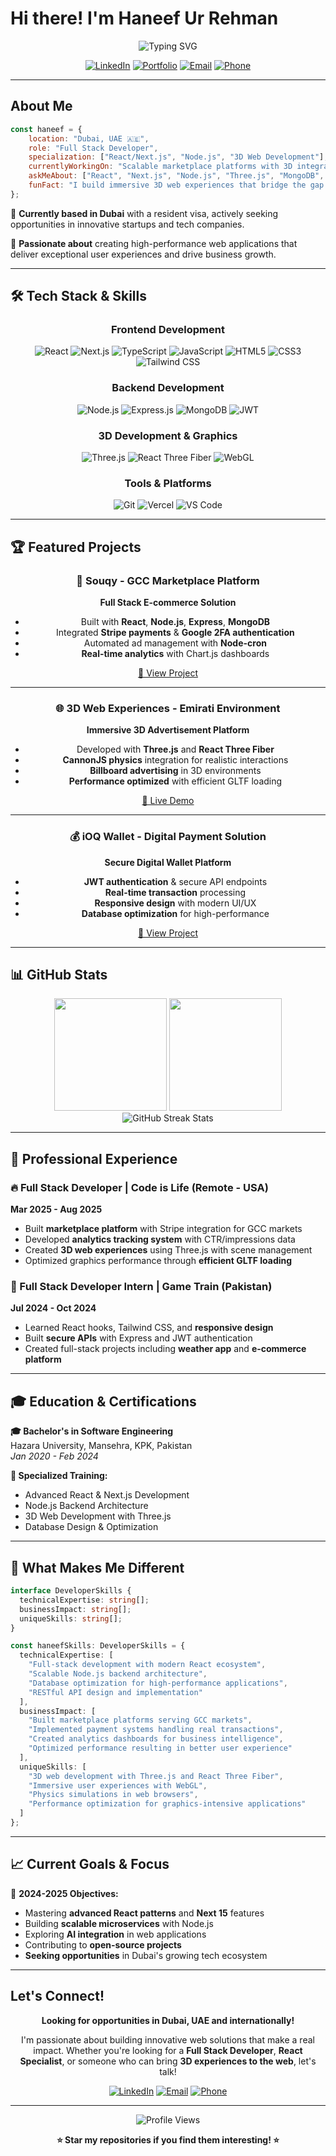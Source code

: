 # Hi there! I'm Haneef Ur Rehman

<div align="center">
  <img src="https://readme-typing-svg.herokuapp.com?font=Fira+Code&pause=1000&color=00D9FF&center=true&vCenter=true&width=435&lines=Full+Stack+Developer;React+%7C+Next.js+%7C+Node.js;3D+Web+Developer;Building+Amazing+Experiences" alt="Typing SVG" />
</div>

<div align="center">
  
  [![LinkedIn](https://img.shields.io/badge/LinkedIn-0077B5?style=for-the-badge&logo=linkedin&logoColor=white)](https://linkedin.com/in/haneef-ur-rehman)
  [![Portfolio](https://img.shields.io/badge/Portfolio-FF5722?style=for-the-badge&logo=todoist&logoColor=white)](#)
  [![Email](https://img.shields.io/badge/Email-D14836?style=for-the-badge&logo=gmail&logoColor=white)](mailto:haneefr777@gmail.com)
  [![Phone](https://img.shields.io/badge/Phone-25D366?style=for-the-badge&logo=whatsapp&logoColor=white)](tel:+971507462169)
  
</div>

---

##  About Me

```javascript
const haneef = {
    location: "Dubai, UAE 🇦🇪",
    role: "Full Stack Developer",
    specialization: ["React/Next.js", "Node.js", "3D Web Development"],
    currentlyWorkingOn: "Scalable marketplace platforms with 3D integrations",
    askMeAbout: ["React", "Next.js", "Node.js", "Three.js", "MongoDB", "Performance Optimization"],
    funFact: "I build immersive 3D web experiences that bridge the gap between web and reality! 🌟"
};
```

💼 **Currently based in Dubai** with a resident visa, actively seeking opportunities in innovative startups and tech companies.

🎯 **Passionate about** creating high-performance web applications that deliver exceptional user experiences and drive business growth.

---

## 🛠️ Tech Stack & Skills

<div align="center">

### Frontend Development
![React](https://img.shields.io/badge/React-20232A?style=for-the-badge&logo=react&logoColor=61DAFB)
![Next.js](https://img.shields.io/badge/Next.js-000000?style=for-the-badge&logo=next.js&logoColor=white)
![TypeScript](https://img.shields.io/badge/TypeScript-007ACC?style=for-the-badge&logo=typescript&logoColor=white)
![JavaScript](https://img.shields.io/badge/JavaScript-F7DF1E?style=for-the-badge&logo=javascript&logoColor=black)
![HTML5](https://img.shields.io/badge/HTML5-E34F26?style=for-the-badge&logo=html5&logoColor=white)
![CSS3](https://img.shields.io/badge/CSS3-1572B6?style=for-the-badge&logo=css3&logoColor=white)
![Tailwind CSS](https://img.shields.io/badge/Tailwind_CSS-38B2AC?style=for-the-badge&logo=tailwind-css&logoColor=white)

### Backend Development
![Node.js](https://img.shields.io/badge/Node.js-43853D?style=for-the-badge&logo=node.js&logoColor=white)
![Express.js](https://img.shields.io/badge/Express.js-404D59?style=for-the-badge&logo=express&logoColor=white)
![MongoDB](https://img.shields.io/badge/MongoDB-4EA94B?style=for-the-badge&logo=mongodb&logoColor=white)
![JWT](https://img.shields.io/badge/JWT-black?style=for-the-badge&logo=JSON%20web%20tokens)

### 3D Development & Graphics
![Three.js](https://img.shields.io/badge/Three.js-000000?style=for-the-badge&logo=three.js&logoColor=white)
![React Three Fiber](https://img.shields.io/badge/React_Three_Fiber-000000?style=for-the-badge&logo=react&logoColor=white)
![WebGL](https://img.shields.io/badge/WebGL-990000?style=for-the-badge&logo=webgl&logoColor=white)

### Tools & Platforms
![Git](https://img.shields.io/badge/Git-F05032?style=for-the-badge&logo=git&logoColor=white)
![Vercel](https://img.shields.io/badge/Vercel-000000?style=for-the-badge&logo=vercel&logoColor=white)
![VS Code](https://img.shields.io/badge/VS_Code-0078D4?style=for-the-badge&logo=visual%20studio%20code&logoColor=white)

</div>

---

## 🏆 Featured Projects

<div align="center">

### 🛒 Souqy - GCC Marketplace Platform
**Full Stack E-commerce Solution**
- Built with **React**, **Node.js**, **Express**, **MongoDB**
- Integrated **Stripe payments** & **Google 2FA authentication**
- Automated ad management with **Node-cron**
- **Real-time analytics** with Chart.js dashboards

[🔗 View Project](https://test.souqy.io)

---

### 🌐 3D Web Experiences - Emirati Environment
**Immersive 3D Advertisement Platform**
- Developed with **Three.js** and **React Three Fiber**
- **CannonJS physics** integration for realistic interactions
- **Billboard advertising** in 3D environments
- **Performance optimized** with efficient GLTF loading

[🔗 Live Demo](https://test.emirati.com)

---

### 💰 iOQ Wallet - Digital Payment Solution
**Secure Digital Wallet Platform**
- **JWT authentication** & secure API endpoints
- **Real-time transaction** processing
- **Responsive design** with modern UI/UX
- **Database optimization** for high-performance

[🔗 View Project](https://ioq.app)

</div>

---

## 📊 GitHub Stats

<div align="center">
  <img height="180em" src="https://github-readme-stats.vercel.app/api?username=hr777x&show_icons=true&theme=tokyonight&include_all_commits=true&count_private=true"/>
  <img height="180em" src="https://github-readme-stats.vercel.app/api/top-langs/?username=hr777x&layout=compact&langs_count=7&theme=tokyonight"/>
</div>

<div align="center">
  <img src="https://github-readme-streak-stats.herokuapp.com/?user=hr777x&theme=tokyonight" alt="GitHub Streak Stats"/>
</div>

---

## 💼 Professional Experience

### 🔥 Full Stack Developer | Code is Life (Remote - USA)
**Mar 2025 - Aug 2025**
- Built **marketplace platform** with Stripe integration for GCC markets
- Developed **analytics tracking system** with CTR/impressions data
- Created **3D web experiences** using Three.js with scene management
- Optimized graphics performance through **efficient GLTF loading**

### 🚂 Full Stack Developer Intern | Game Train (Pakistan)
**Jul 2024 - Oct 2024**
- Learned React hooks, Tailwind CSS, and **responsive design**
- Built **secure APIs** with Express and JWT authentication
- Created full-stack projects including **weather app** and **e-commerce platform**

---

## 🎓 Education & Certifications

**🎓 Bachelor's in Software Engineering**  
Hazara University, Mansehra, KPK, Pakistan  
*Jan 2020 - Feb 2024*

**📜 Specialized Training:**
- Advanced React & Next.js Development
- Node.js Backend Architecture
- 3D Web Development with Three.js
- Database Design & Optimization

---

## 🌟 What Makes Me Different

```typescript
interface DeveloperSkills {
  technicalExpertise: string[];
  businessImpact: string[];
  uniqueSkills: string[];
}

const haneefSkills: DeveloperSkills = {
  technicalExpertise: [
    "Full-stack development with modern React ecosystem",
    "Scalable Node.js backend architecture",
    "Database optimization for high-performance applications",
    "RESTful API design and implementation"
  ],
  businessImpact: [
    "Built marketplace platforms serving GCC markets",
    "Implemented payment systems handling real transactions",
    "Created analytics dashboards for business intelligence",
    "Optimized performance resulting in better user experience"
  ],
  uniqueSkills: [
    "3D web development with Three.js and React Three Fiber",
    "Immersive user experiences with WebGL",
    "Physics simulations in web browsers",
    "Performance optimization for graphics-intensive applications"
  ]
};
```

---

## 📈 Current Goals & Focus

🎯 **2024-2025 Objectives:**
- Mastering **advanced React patterns** and **Next 15** features
- Building **scalable microservices** with Node.js
- Exploring **AI integration** in web applications
- Contributing to **open-source projects**
- **Seeking opportunities** in Dubai's growing tech ecosystem

---

##  Let's Connect!

<div align="center">

**Looking for opportunities in Dubai, UAE and internationally!**

I'm passionate about building innovative web solutions that make a real impact. Whether you're looking for a **Full Stack Developer**, **React Specialist**, or someone who can bring **3D experiences to the web**, let's talk!

[![LinkedIn](https://img.shields.io/badge/LinkedIn-Let's_Connect-blue?style=for-the-badge&logo=linkedin)](https://linkedin.com/in/haneef-ur-rehman)
[![Email](https://img.shields.io/badge/Email-haneefr777@gmail.com-red?style=for-the-badge&logo=gmail)](mailto:haneefr777@gmail.com)
[![Phone](https://img.shields.io/badge/Phone-+971_507_462_169-green?style=for-the-badge&logo=whatsapp)](tel:+971507462169)

</div>

---

<div align="center">
  <img src="https://komarev.com/ghpvc/?username=hr777x&color=blueviolet&style=for-the-badge" alt="Profile Views"/>
</div>

<div align="center">
  
**⭐ Star my repositories if you find them interesting! ⭐**

</div>
